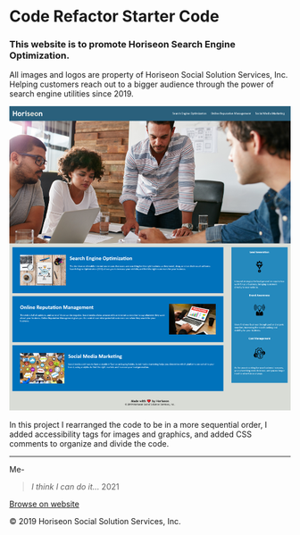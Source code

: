 # Code Refactor Starter Code

### This website is to promote Horiseon Search Engine Optimization.

All images and logos are property of Horiseon Social Solution Services, Inc. Helping customers reach out to a bigger audience through the power of search engine utilities since 2019.

![Screenshot](./Develop/assets/images/Horiseon-Search-Engine-Optimization.png)

In this project I rearranged the code to be in a more sequential order, I added accessibility tags for images and graphics, and added CSS comments to organize and divide the code.
***
Me-

>_I think I can do it..._ 2021

[Browse on website](https://besupan.github.io/seo-week-1/)

&copy; 2019 Horiseon Social Solution Services, Inc.